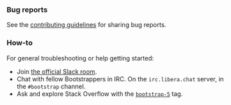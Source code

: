 ### Bug reports

See the [contributing guidelines](.github/CONTRIBUTING.md) for sharing bug reports.

### How-to

For general troubleshooting or help getting started:

- Join [the official Slack room](https://bootstrap-slack.herokuapp.com/).
- Chat with fellow Bootstrappers in IRC. On the `irc.libera.chat` server, in the `#bootstrap` channel.
- Ask and explore Stack Overflow with the [`bootstrap-5`](https://stackoverflow.com/questions/tagged/bootstrap-5) tag.
